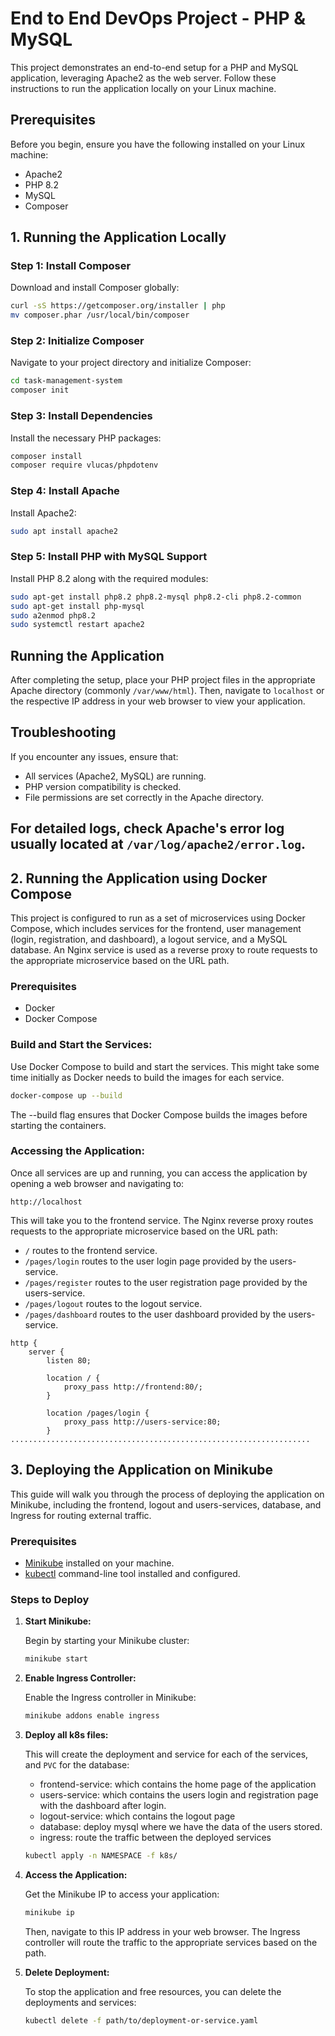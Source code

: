 # End to End DevOps Project - PHP & MySQL

This project demonstrates an end-to-end setup for a PHP and MySQL application, leveraging Apache2 as the web server. Follow these instructions to run the application locally on your Linux machine.

## Prerequisites

Before you begin, ensure you have the following installed on your Linux machine:

- Apache2
- PHP 8.2
- MySQL
- Composer

## 1. Running the Application Locally

### Step 1: Install Composer

Download and install Composer globally:

```bash
curl -sS https://getcomposer.org/installer | php
mv composer.phar /usr/local/bin/composer
```

### Step 2: Initialize Composer

Navigate to your project directory and initialize Composer:

```bash
cd task-management-system
composer init
```

### Step 3: Install Dependencies

Install the necessary PHP packages:

```bash
composer install
composer require vlucas/phpdotenv
```

### Step 4: Install Apache

Install Apache2:

```bash
sudo apt install apache2
```

### Step 5: Install PHP with MySQL Support

Install PHP 8.2 along with the required modules:

```bash
sudo apt-get install php8.2 php8.2-mysql php8.2-cli php8.2-common
sudo apt-get install php-mysql
sudo a2enmod php8.2
sudo systemctl restart apache2
```

## Running the Application

After completing the setup, place your PHP project files in the appropriate Apache directory (commonly `/var/www/html`). Then, navigate to `localhost` or the respective IP address in your web browser to view your application.

## Troubleshooting

If you encounter any issues, ensure that:

- All services (Apache2, MySQL) are running.
- PHP version compatibility is checked.
- File permissions are set correctly in the Apache directory.

## For detailed logs, check Apache's error log usually located at `/var/log/apache2/error.log`.

## 2. Running the Application using Docker Compose

This project is configured to run as a set of microservices using Docker Compose, which includes services for the frontend, user management (login, registration, and dashboard), a logout service, and a MySQL database. An Nginx service is used as a reverse proxy to route requests to the appropriate microservice based on the URL path.

### Prerequisites

- Docker
- Docker Compose

### Build and Start the Services:

Use Docker Compose to build and start the services. This might take some time initially as Docker needs to build the images for each service.

```bash
docker-compose up --build
```

The --build flag ensures that Docker Compose builds the images before starting the containers.

### Accessing the Application:

Once all services are up and running, you can access the application by opening a web browser and navigating to:

```
http://localhost
```

This will take you to the frontend service. The Nginx reverse proxy routes requests to the appropriate microservice based on the URL path:

- `/` routes to the frontend service.
- `/pages/login` routes to the user login page provided by the users-service.
- `/pages/register` routes to the user registration page provided by the users-service.
- `/pages/logout` routes to the logout service.
- `/pages/dashboard` routes to the user dashboard provided by the users-service.

```
http {
    server {
        listen 80;

        location / {
            proxy_pass http://frontend:80/;
        }

        location /pages/login {
            proxy_pass http://users-service:80;
        }
...................................................................
```

## 3. Deploying the Application on Minikube

This guide will walk you through the process of deploying the application on Minikube, including the frontend, logout and users-services, database, and Ingress for routing external traffic.

### Prerequisites

- [Minikube](https://minikube.sigs.k8s.io/docs/start/) installed on your machine.
- [kubectl](https://kubernetes.io/docs/tasks/tools/) command-line tool installed and configured.

### Steps to Deploy

1. **Start Minikube:**

   Begin by starting your Minikube cluster:

   ```bash
   minikube start
   ```

2. **Enable Ingress Controller:**

   Enable the Ingress controller in Minikube:

   ```bash
   minikube addons enable ingress
   ```

3. **Deploy all k8s files:**

   This will create the deployment and service for each of the services, and `PVC` for the database:

   - frontend-service: which contains the home page of the application
   - users-service: which contains the users login and registration page with the dashboard after login.
   - logout-service: which contains the logout page
   - database: deploy mysql where we have the data of the users stored.
   - ingress: route the traffic between the deployed services

   ```bash
   kubectl apply -n NAMESPACE -f k8s/
   ```

4. **Access the Application:**

   Get the Minikube IP to access your application:

   ```bash
   minikube ip
   ```

   Then, navigate to this IP address in your web browser. The Ingress controller will route the traffic to the appropriate services based on the path.

5. **Delete Deployment:**

   To stop the application and free resources, you can delete the deployments and services:

   ```bash
   kubectl delete -f path/to/deployment-or-service.yaml
   ```
